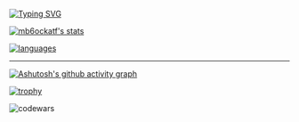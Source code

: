 [![Typing SVG](http://readme-typing-svg.herokuapp.com?font=Consolas&pause=1000&color=78fe96&multiline=true&width=435&lines=Hi+there)](https://git.io/typing-svg)

<!--
**mb6ockatf/mb6ockatf** is a ✨ _special_ ✨ repository because its `README.md` (this file) appears on your GitHub profile.

Here are some ideas to get you started:

- 🔭 I’m currently working on ...
- 🌱 I’m currently learning ...
- 👯 I’m looking to collaborate on ...
- 🤔 I’m looking for help with ...
- 💬 Ask me about ...
- 📫 How to reach me: ...
- ⚡ Fun fact: ...
-->

[![mb6ockatf's stats](https://github-readme-stats.vercel.app/api?username=mb6ockatf&count_private=true&show_icons=true&theme=dark&hide_border=true&cache_seconds=86400)](https://github.com/anuraghazra/github-readme-stats)

[![languages](https://github-readme-stats.vercel.app/api/top-langs/?username=mb6ockatf&count_private=true&show_icons=true&theme=dark&hide_border=true&layout=compact&cache_seconds=8640&langs_count=10)](https://github.com/anuraghazra/github-readme-stats)

------

[![Ashutosh's github activity graph](https://github-readme-activity-graph.cyclic.app/graph?username=mb6ockatf&theme=gotham)](https://github.com/ashutosh00710/github-readme-activity-graph)

[![trophy](https://github-profile-trophy.vercel.app/?username=mb6ockatf&theme=matrix)](https://github.com/mb6ockatf/github-profile-trophy)

![codewars](https://github.r2v.ch/codewars?user=mb6ockatf&stroke=%2378fe96&top_languages=true&hide_clan=true&theme=dark&name=mb6ockatf)
